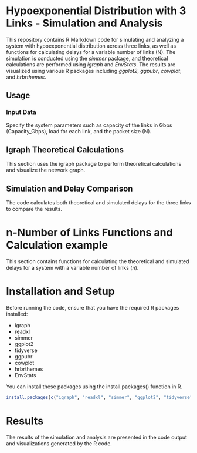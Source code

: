 # Hypoexponential Distribution with 3 Links - Simulation and Analysis
This repository contains R Markdown code for simulating and analyzing a system with hypoexponential distribution across three links, as well as functions for calculating delays for a variable number of links (N). The simulation is conducted using the _simmer_ package, and theoretical calculations are performed using _igraph_ and _EnvStats_. The results are visualized using various R packages including _ggplot2_, _ggpubr_, _cowplot_, and _hrbrthemes_.

## Usage
### Input Data
Specify the system parameters such as capacity of the links in Gbps (Capacity_Gbps), load for each link, and the packet size (N).

## Igraph Theoretical Calculations
This section uses the igraph package to perform theoretical calculations and visualize the network graph.

## Simulation and Delay Comparison
The code calculates both theoretical and simulated delays for the three links to compare the results.

# n-Number of Links Functions and Calculation example
This section contains functions for calculating the theoretical and simulated delays for a system with a variable number of links (_n_).

# Installation and Setup
Before running the code, ensure that you have the required R packages installed:

- igraph
- readxl
- simmer
- ggplot2
- tidyverse
- ggpubr
- cowplot
- hrbrthemes
- EnvStats

You can install these packages using the install.packages() function in R.
```R
install.packages(c("igraph", "readxl", "simmer", "ggplot2", "tidyverse", "ggpubr", "cowplot", "hrbrthemes", "EnvStats"))
```

# Results
The results of the simulation and analysis are presented in the code output and visualizations generated by the R code.
